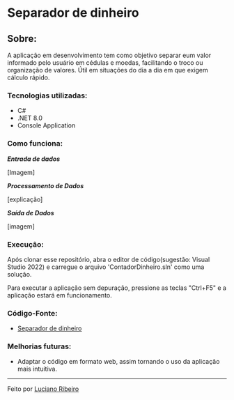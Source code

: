 # Separador de dinheiro

## Sobre:

A aplicação em desenvolvimento tem como objetivo separar eum valor informado pelo usuário em cédulas e moedas, facilitando o troco ou organização de valores. Útil em situações do dia a dia em que exigem cálculo rápido.

### Tecnologias utilizadas:

 - C#
 - .NET 8.0
 - Console Application

### Como funciona:

***Entrada de dados***

[Imagem]

***Processamento de Dados***

[explicação]

***Saída de Dados***

[imagem]

### Execução:
Após clonar esse repositório, abra o editor de código(sugestão: Visual Studio 2022) e carregue o arquivo 'ContadorDinheiro.sln' como uma solução.

Para executar a aplicação sem depuração, pressione as teclas "Ctrl+F5" e a aplicação estará em funcionamento.

### Código-Fonte:

 - [Separador de dinheiro](https://github.com/LucianoR8/separador-dinheiro/blob/master/csharp/ContadorDinheiro/ContadorDinheiro/Program.cs)

### Melhorias futuras:

 - Adaptar o código em formato web, assim tornando o uso da aplicação mais intuitiva.

---
Feito por [Luciano Ribeiro](https://github.com/LucianoR8)
